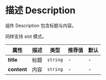 # 描述 Description

<ex-code name="ex-description-basic">

组件 <g-code>Description</g-code> 包含标题与内容。

</ex-code>

<ex-code name="ex-description-slot">

同样支持 <g-code>slot</g-code> 模式。

</ex-code>

<ex-footer>

| 属性        | 描述 | 类型     | 推荐值 | 默认 |
| ----------- | ---- | -------- | ------ | ---- |
| **title**   | 标题 | `string` | -      | -    |
| **content** | 内容 | `string` | -      | -    |

</ex-footer>
